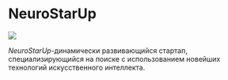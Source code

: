 # NeuroStarUp

![](./logo.png)

*NeuroStarUp*-динамически развивающийся стартап, специализирующийся на поиске с использованием новейших технологий искусственного интеллекта.
